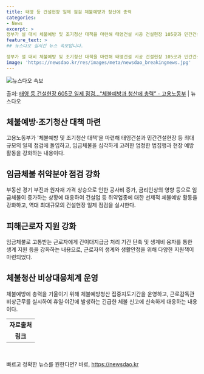 ```yaml
---
title: 태영 등 건설현장 일제 점검 체불예방과 청산에 총력
categories:
- News
excerpt: >
정부가 설 대비 체불예방 및 조기청산 대책을 마련해 태영건설 시공 건설현장 105곳과 민간건설현장 500곳 …
feature_text: >
## 뉴스다오 실시간 뉴스 속보입니다.

정부가 설 대비 체불예방 및 조기청산 대책을 마련해 태영건설 시공 건설현장 105곳과 민간건설현장 500곳 …
image: 'https://newsdao.kr/res/images/meta/newsdao_breakingnews.jpg'
---
```


![뉴스다오 속보](https://newsdao.kr/res/images/meta/newsdao_breakingnews.jpg)

<p>출처: <a href="https://newsdao.kr/2972" rel="dofollow">태영 등 건설현장 605곳 일제 점검…“체불예방과 청산에 총력” - 고용노동부</a> | 뉴스다오</p>

<h2 data-ke-size="size26">체불예방·조기청산 대책 마련</h2>
<p data-ke-size="size16">고용노동부가 '체불예방 및 조기청산 대책'을 마련해 태영건설과 민간건설현장 등 최대규모의 일제 점검에 돌입하고, 임금체불을 심각하게 고려한 엄정한 법집행과 현장 예방 활동을 강화하는 내용이다.</p>

<h2 data-ke-size="size26">임금체불 취약분야 점검 강화</h2>
<p data-ke-size="size16">부동산 경기 부진과 원자재 가격 상승으로 인한 공사비 증가, 금리인상의 영향 등으로 임금체불이 증가하는 상황에 대응하여 건설업 등 취약업종에 대한 선제적 체불예방 활동을 강화하고, 역대 최대규모의 건설현장 일제 점검을 실시한다.</p>

<h2 data-ke-size="size26">피해근로자 지원 강화</h2>
<p data-ke-size="size16">임금체불로 고통받는 근로자에게 간이대지급금 처리 기간 단축 및 생계비 융자를 통한 생계 지원 등을 강화하는 내용으로, 근로자의 생계와 생활안정을 위해 다양한 지원책이 마련되었다.</p>

<h2 data-ke-size="size26">체불청산 비상대응체계 운영</h2>
<p data-ke-size="size16">체불예방에 총력을 기울이기 위해 체불예방청산 집중지도기간을 운영하고, 근로감독관 비상근무를 실시하여 휴일·야간에 발생하는 긴급한 체불 신고에 신속하게 대응하는 내용이다.</p>

<table>
	<tr>
		<td style="text-align: center; height: 17px;"><b>자료출처</b></td>
	</tr>
	<tr>
		<td style="text-align: center; height: 17px;"><b>링크</b></td>
	</tr>
</table>
<p data-ke-size="size16">&nbsp;</p>
 

빠르고 정확한 뉴스를 원한다면? 바로, <a href="https://newsdao.kr" rel="dofollow">https://newsdao.kr</a>


    
